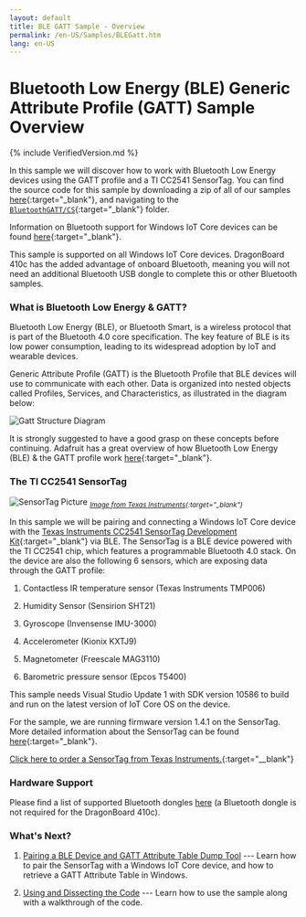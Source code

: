 ```yaml
---
layout: default
title: BLE GATT Sample - Overview
permalink: /en-US/Samples/BLEGatt.htm
lang: en-US
---
```


# Bluetooth Low Energy (BLE) Generic Attribute Profile (GATT) Sample Overview

{% include VerifiedVersion.md %}

In this sample we will discover how to work with Bluetooth Low Energy devices using the GATT profile and a TI CC2541 SensorTag. You can find the source code for this sample by downloading a zip of all of our samples [here](https://github.com/ms-iot/samples/archive/develop.zip){:target="_blank"}, and navigating to the [`BluetoothGATT/CS`](https://github.com/ms-iot/samples/tree/develop/BluetoothGATT/CS){:target="_blank"} folder.

Information on Bluetooth support for Windows IoT Core devices can be found [here]({{site.baseurl}}/{{page.lang}}/win10/Bluetooth.htm){:target="_blank"}.

This sample is supported on all Windows IoT Core devices. DragonBoard 410c has the added advantage of onboard Bluetooth, meaning you will not need an additional Bluetooth USB dongle to complete this or other Bluetooth samples.

### What is Bluetooth Low Energy & GATT?
Bluetooth Low Energy (BLE), or Bluetooth Smart, is a wireless protocol that is part of the Bluetooth 4.0 core specification. The key feature of BLE is its low power consumption, leading to its widespread adoption by IoT and wearable devices.

Generic Attribute Profile (GATT) is the Bluetooth Profile that BLE devices will use to communicate with each other. Data is organized into nested objects called Profiles, Services, and Characteristics, as illustrated in the diagram below:

![Gatt Structure Diagram]({{site.baseurl}}/Resources/images/BLEGatt/GattDiagram.png)

It is strongly suggested to have a good grasp on these concepts before continuing. Adafruit has a great overview of how Bluetooth Low Energy (BLE) & the GATT profile work [here](https://learn.adafruit.com/introduction-to-bluetooth-low-energy/introduction){:target="_blank"}.

### The TI CC2541 SensorTag

![SensorTag Picture]({{site.baseurl}}/Resources/images/BLEGatt/SensorTag_with_iPad.jpg)
<sub>*[Image from Texas Instruments](http://processors.wiki.ti.com/index.php/File:SensorTag_with_iPad.jpg){:target="_blank"}*</sub>

In this sample we will be pairing and connecting a Windows IoT Core device with the [Texas Instruments CC2541 SensorTag Development Kit](http://www.ti.com/tool/cc2541dk-sensor){:target="_blank"} via BLE. The SensorTag is a BLE device powered with the TI CC2541 chip, which features a programmable Bluetooth 4.0 stack. On the device are also the following 6 sensors, which are exposing data through the GATT profile:

1. Contactless IR temperature sensor (Texas Instruments TMP006)

2. Humidity Sensor (Sensirion SHT21)

3. Gyroscope (Invensense IMU-3000)

4. Accelerometer (Kionix KXTJ9)

5. Magnetometer (Freescale MAG3110)

6. Barometric pressure sensor (Epcos T5400)

This sample needs Visual Studio Update 1 with SDK version 10586 to build and run on the latest version of IoT Core OS on the device.

For the sample, we are running firmware version 1.4.1 on the SensorTag. More detailed information about the SensorTag can be found [here](http://processors.wiki.ti.com/index.php/SensorTag_User_Guide){:target="_blank"}.

[Click here to order a SensorTag from Texas Instruments.](http://www.ti.com/tool/cc2650stk#buy){:target="__blank"}

### Hardware Support

Please find a list of supported Bluetooth dongles [here]({{site.baseurl}}/{{page.lang}}/win10/SupportedInterfaces.htm) (a Bluetooth dongle is not required for the DragonBoard 410c).

### What's Next?
1. [Pairing a BLE Device and GATT Attribute Table Dump Tool]({{site.baseurl}}/{{page.lang}}/Samples/BLEGatt1.htm) --- Learn how to pair the SensorTag with a Windows IoT Core device, and how to retrieve a GATT Attribute Table in Windows.

2. [Using and Dissecting the Code]({{site.baseurl}}/{{page.lang}}/Samples/BLEGatt2.htm) --- Learn how to use the sample along with a walkthrough of the code.
